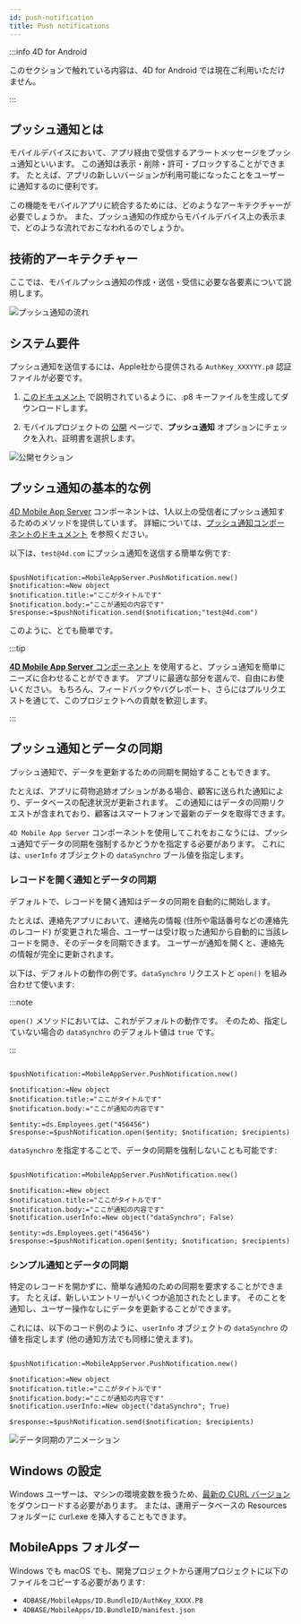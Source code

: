 ```yaml
---
id: push-notification
title: Push notifications
---
```


:::info 4D for Android

このセクションで触れている内容は、4D for Android では現在ご利用いただけません。

:::

## プッシュ通知とは

モバイルデバイスにおいて、アプリ経由で受信するアラートメッセージをプッシュ通知といいます。 この通知は表示・削除・許可・ブロックすることができます。 たとえば、アプリの新しいバージョンが利用可能になったことをユーザーに通知するのに便利です。

この機能をモバイルアプリに統合するためには、どのようなアーキテクチャーが必要でしょうか。 また、プッシュ通知の作成からモバイルデバイス上の表示まで、どのような流れでおこなわれるのでしょうか。

## 技術的アーキテクチャー

ここでは、モバイルプッシュ通知の作成・送信・受信に必要な各要素について説明します。

![プッシュ通知の流れ](img/4D-for-ios-push-notification.png)

## システム要件

プッシュ通知を送信するには、Apple社から提供される `AuthKey_XXXYYY.p8` 認証ファイルが必要です。

1. [このドキュメント](https://github.com/4d-for-ios/4D-Mobile-App-Server/blob/master/Documentation/Generate_p8.md) で説明されているように、.p8 キーファイルを生成してダウンロードします。

2. モバイルプロジェクトの [公開](../project-definition/publishing.md) ページで、**プッシュ通知** オプションにチェックを入れ、証明書を選択します。

![公開セクション](img/push-notification-publishing-section.png)


## プッシュ通知の基本的な例

[4D Mobile App Server](https://github.com/4d-for-ios/4D-Mobile-App-Server/tree/master) コンポーネントは、1人以上の受信者にプッシュ通知するためのメソッドを提供しています。 詳細については、[プッシュ通知コンポーネントのドキュメント](https://github.com/4d-for-ios/4D-Mobile-App-Server/blob/master/Documentation/Classes/PushNotification.md) を参照ください。

以下は、`test@4d.com` にプッシュ通知を送信する簡単な例です:

```4d

$pushNotification:=MobileAppServer.PushNotification.new() 
$notification:=New object 
$notification.title:="ここがタイトルです" 
$notification.body:="ここが通知の内容です" 
$response:=$pushNotification.send($notification;"test@4d.com")

```

このように、とても簡単です。

:::tip

[**4D Mobile App Server** コンポーネント](https://github.com/4d-for-ios/4D-Mobile-App-Server/blob/master/Documentation/Classes/PushNotification.md) を使用すると、プッシュ通知を簡単にニーズに合わせることができます。 アプリに最適な部分を選んで、自由にお使いください。 もちろん、フィードバックやバグレポート、さらにはプルリクエストを通じて、このプロジェクトへの貢献を歓迎します。

:::

## プッシュ通知とデータの同期

プッシュ通知で、データを更新するための同期を開始することもできます。

たとえば、アプリに荷物追跡オプションがある場合、顧客に送られた通知により、データベースの配達状況が更新されます。 この通知にはデータの同期リクエストが含まれており、顧客はスマートフォンで最新のデータを取得できます。

`4D Mobile App Server` コンポーネントを使用してこれをおこなうには、プッシュ通知でデータの同期を強制するかどうかを指定する必要があります。 これには、`userInfo` オブジェクトの `dataSynchro` ブール値を指定します。

### レコードを開く通知とデータの同期

デフォルトで、レコードを開く通知はデータの同期を自動的に開始します。

たとえば、連絡先アプリにおいて、連絡先の情報 (住所や電話番号などの連絡先のレコード) が変更された場合、ユーザーは受け取った通知から自動的に当該レコードを開き、そのデータを同期できます。 ユーザーが通知を開くと、連絡先の情報が完全に更新されます。

以下は、デフォルトの動作の例です。`dataSynchro` リクエストと `open()` を組み合わせて使います:

:::note

`open()` メソッドにおいては、これがデフォルトの動作です。 そのため、指定していない場合の `dataSynchro` のデフォルト値は `true` です。

:::

```4d

$pushNotification:=MobileAppServer.PushNotification.new()

$notification:=New object
$notification.title:="ここがタイトルです" 
$notification.body:="ここが通知の内容です" 

$entity:=ds.Employees.get("456456")
$response:=$pushNotification.open($entity; $notification; $recipients)

```

`dataSynchro` を指定することで、データの同期を強制しないことも可能です:

```4d

$pushNotification:=MobileAppServer.PushNotification.new()

$notification:=New object
$notification.title:="ここがタイトルです" 
$notification.body:="ここが通知の内容です" 
$notification.userInfo:=New object("dataSynchro"; False)

$entity:=ds.Employees.get("456456")
$response:=$pushNotification.open($entity; $notification; $recipients)

```

### シンプル通知とデータの同期

特定のレコードを開かずに、簡単な通知のための同期を要求することができます。 たとえば、新しいエントリーがいくつか追加されたとします。 そのことを通知し、ユーザー操作なしにデータを更新することができます。

これには、以下のコード例のように、`userInfo` オブジェクトの `dataSynchro` の値を指定します (他の通知方法でも同様に使えます)。

```4d

$pushNotification:=MobileAppServer.PushNotification.new()

$notification:=New object
$notification.title:="ここがタイトルです" 
$notification.body:="ここが通知の内容です" 
$notification.userInfo:=New object("dataSynchro"; True)

$response:=$pushNotification.send($notification; $recipients)

```
![データ同期のアニメーション](img/pushandSynchro.gif)

## Windows の設定

Windows ユーザーは、マシンの環境変数を扱うため、[最新の CURL バージョン](https://curl.se/download.html) をダウンロードする必要があります。 または、運用データベースの Resources フォルダーに curl.exe を挿入することもできます。

## MobileApps フォルダー

Windows でも macOS でも、開発プロジェクトから運用プロジェクトに以下のファイルをコピーする必要があります:

- `4DBASE/MobileApps/ID.BundleID/AuthKey_XXXX.P8`
- `4DBASE/MobileApps/ID.BundleID/manifest.json`


